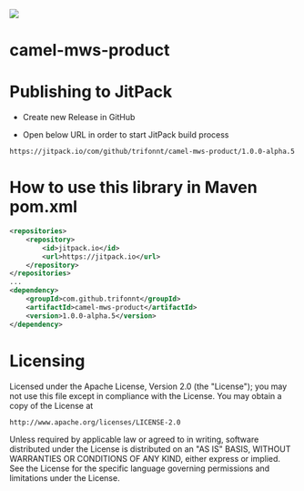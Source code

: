 [![](https://jitpack.io/v/trifonnt/camel-mws-product.svg)](https://jitpack.io/#trifonnt/camel-mws-product)

# camel-mws-product

Publishing to JitPack
===============================================================================

 - Create new Release in GitHub

 - Open below URL in order to start JitPack build process

```shell
https://jitpack.io/com/github/trifonnt/camel-mws-product/1.0.0-alpha.5
```

How to use this library in Maven pom.xml
===============================================================================

```xml
<repositories>
	<repository>
		<id>jitpack.io</id>
		<url>https://jitpack.io</url>
	</repository>
</repositories>
...
<dependency>
	<groupId>com.github.trifonnt</groupId>
	<artifactId>camel-mws-product</artifactId>
	<version>1.0.0-alpha.5</version>
</dependency>
```


Licensing
=============================================================================== 

Licensed under the Apache License, Version 2.0 (the "License");
you may not use this file except in compliance with the License.
You may obtain a copy of the License at

    http://www.apache.org/licenses/LICENSE-2.0

Unless required by applicable law or agreed to in writing, software
distributed under the License is distributed on an "AS IS" BASIS,
WITHOUT WARRANTIES OR CONDITIONS OF ANY KIND, either express or implied.
See the License for the specific language governing permissions and
limitations under the License.
